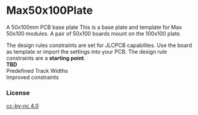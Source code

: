 # Max50x100Plate
A 50x100mm PCB base plate
This is a base plate and template for Max 50x100 modules.  A pair of 50x100 boards mount on the 100x100 plate.   

The design rules constraints are set for JLCPCB capabilites. Use the board as template or import the settings into your PCB. 
The design rule constraints are a **starting point**. <br>
**TBD**<br>
Predefined Track Widths<br>
Improved constraints

### License
[cc-by-nc 4.0](LICENSE.md)
